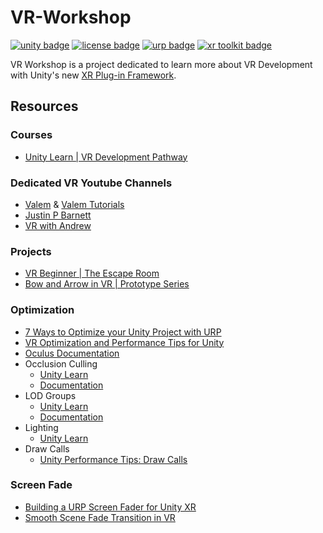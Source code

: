 # VR-Workshop

[![unity badge](https://img.shields.io/badge/Unity-2020.3%20(LTS)-blue)](https://docs.unity3d.com/2020.3/Documentation/Manual/index.html)
[![license badge](https://img.shields.io/badge/license-MIT-green)](LICENSE.md)
[![urp badge](https://img.shields.io/badge/Universal%20RP-10.7.0-blue)](https://docs.unity3d.com/Packages/com.unity.render-pipelines.universal@10.7/manual/index.html)
[![xr toolkit badge](https://img.shields.io/badge/XR%20Interaction%20Toolkit-2.0.1-blue)](https://docs.unity3d.com/Packages/com.unity.xr.interaction.toolkit@2.0/manual/index.html)

VR Workshop is a project dedicated to learn more about VR Development with Unity's new [XR Plug-in Framework](https://docs.unity3d.com/Manual/XRPluginArchitecture.html).

## Resources

### Courses

- [Unity Learn | VR Development Pathway](https://learn.unity.com/pathway/vr-development)

### Dedicated VR Youtube Channels

- [Valem](https://www.youtube.com/c/ValemVR) & [Valem Tutorials](https://www.youtube.com/channel/UC-BligqNSwG0krJDfaPhytw)
- [Justin P Barnett](https://www.youtube.com/c/JustinPBarnett)
- [VR with Andrew](https://www.youtube.com/c/VRwithAndrew)

### Projects

- [VR Beginner | The Escape Room](https://youtu.be/RkGHadlkjZQ)
- [Bow and Arrow in VR | Prototype Series](https://youtu.be/jRBeP4_qJ9w)

### Optimization

- [7 Ways to Optimize your Unity Project with URP](https://youtu.be/NFBr21V0zvU)
- [VR Optimization and Performance Tips for Unity](https://youtu.be/xqgt9W4Zrjg)
- [Oculus Documentation](https://developer.oculus.com/documentation/unity/unity-perf/)
- Occlusion Culling
  - [Unity Learn](https://learn.unity.com/tutorial/working-with-occlusion-culling#5fe2b352edbc2a10f945f215)
  - [Documentation](https://docs.unity3d.com/Manual/OcclusionCulling.html)
- LOD Groups
  - [Unity Learn](https://learn.unity.com/tutorial/working-with-lods-2019-3#)
  - [Documentation](https://docs.unity3d.com/Manual/class-LODGroup.html)
- Lighting
  - [Unity Learn](https://learn.unity.com/tutorial/3-3-lighting?uv=2020.3&courseId=60183276edbc2a2e6c4c7dae&projectId=6018353dedbc2a0f634b7918#60233de9edbc2a43be274ca3)
- Draw Calls
  - [Unity Performance Tips: Draw Calls](https://youtu.be/IrYPkSIvpIw)

### Screen Fade

- [Building a URP Screen Fader for Unity XR](https://youtu.be/OGDOC4ACfSE)
- [Smooth Scene Fade Transition in VR](https://youtu.be/JCyJ26cIM0Y)
